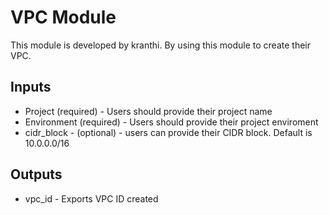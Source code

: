 # VPC Module
This module is developed by kranthi. By using this module to create their VPC.

## Inputs
* Project (required) - Users should provide their project name
* Environment (required) - Users should provide their project enviroment
* cidr_block - (optional) - users can provide their CIDR block. Default is 10.0.0.0/16

## Outputs
* vpc_id - Exports VPC ID created